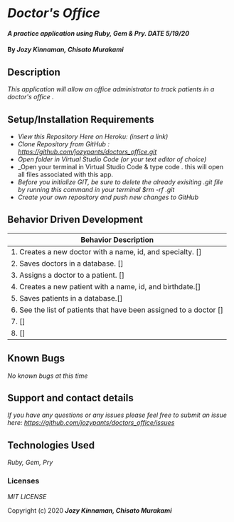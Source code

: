 # _Doctor's Office_

#### _A practice application using Ruby, Gem & Pry. DATE 5/19/20_

#### By _**Jozy Kinnaman, Chisato Murakami**_

## Description

_This application will allow an office administrator to track patients in a doctor's office ._ 

## Setup/Installation Requirements

* _View this Repository Here on Heroku: (insert a link)_
* _Clone Repository from GitHub :  https://github.com/jozypants/doctors_office.git_
* _Open folder in Virtual Studio Code (or your text editor of choice)_
* _Open your terminal in Virtual Studio Code & type code . this will open all files associated with this app. 
* _Before you initialize GIT, be sure to delete the already exisiting .git file by running this command in your terminal $rm -rf .git_
* _Create your own repository and push new changes to GitHub_

## Behavior Driven Development 


|   Behavior Description        |
|-------------------------------|
| 1. Creates a new doctor with a name, id, and specialty. []|
| 2. Saves doctors in a database. []|
| 3. Assigns a doctor to a patient. []|
| 4. Creates a new patient with a name, id, and birthdate.[]|
| 5. Saves patients in a database.[]|
| 6. See the list of patients that have been assigned to a doctor []|
| 7.  []|
| 8.  []|


## Known Bugs

_No known bugs at this time_

## Support and contact details

_If you have any questions or any issues please feel free to submit an issue here: https://github.com/jozypants/doctors_office/issues_

## Technologies Used

_Ruby, Gem, Pry_ 


### Licenses
*MIT LICENSE*

Copyright (c) 2020 **_Jozy Kinnaman, Chisato Murakami_**